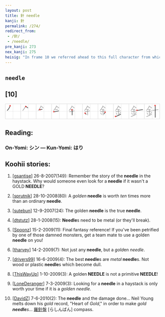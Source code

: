 ```yaml
---
layout: post
title: 針 needle
kanji: 針
permalink: /274/
redirect_from:
 - /針/
 - /needle/
pre_kanji: 273
nex_kanji: 275
heisig: "In frame 10 we referred ahead to this full character from which the primitive for <i>needle</i> (on the right) derives. Since we already expect that <b>needles</b> are made of <i>metal</i>, let us picture a set of solid <i>gold</i> darning <b>needles</b> to complete the kanji."
---
```


## `needle`

## [10]

<div class="stroke"><img src="../images/E9879D.png" /></div>

## Reading:

### On-Yomi: シン &mdash; Kun-Yomi: はり

## Koohii stories:

1) [<a href="http://kanji.koohii.com/profile/gsantise">gsantise</a>] 26-8-2007(149): Remember the story of the<strong> needle</strong> in the haystack. Why would someone even look for a<strong> needle</strong> if it wasn&#039;t a GOLD<strong> NEEDLE</strong>? 

2) [<a href="http://kanji.koohii.com/profile/sprutnik">sprutnik</a>] 28-10-2008(80): A <em>golden</em><strong> needle</strong> is worth <em>ten</em> times more than an ordinary<strong> needle</strong>. 

3) [<a href="http://kanji.koohii.com/profile/sutebun">sutebun</a>] 12-9-2007(24): The golden<strong> needle</strong> is the true<strong> needle</strong>. 

4) [<a href="http://kanji.koohii.com/profile/dtstutz">dtstutz</a>] 28-1-2008(15): <strong>Needle</strong>s need to be metal (or they&#039;ll break). 

5) [<a href="http://kanji.koohii.com/profile/Spoonz">Spoonz</a>] 15-2-2009(11): Final fantasy reference! If you&#039;ve been petrified by one of those damned monsters, get a team mate to use a golden<strong> needle</strong> on you! 

6) [<a href="http://kanji.koohii.com/profile/tharvey">tharvey</a>] 14-2-2009(7): Not just any<strong> needle</strong>, but a <em>gold</em>en <em>needle</em>. 

7) [<a href="http://kanji.koohii.com/profile/drivers99">drivers99</a>] 16-6-2009(4): The best<strong> needle</strong>s are <em>metal</em><strong> needle</strong>s. Not wood or plastic<strong> needle</strong>s which become dull. 

8) [<a href="http://kanji.koohii.com/profile/ThisWayUp">ThisWayUp</a>] 1-10-2009(3): A golden<strong> NEEDLE</strong> is not a primitive<strong> NEEDLE</strong>! 

9) [<a href="http://kanji.koohii.com/profile/LoneDeranger">LoneDeranger</a>] 7-3-2009(3): Looking for a<strong> needle</strong> in a haystack is only worth your time if it is a <em>golden</em> <em>needle</em>. 

10) [<a href="http://kanji.koohii.com/profile/DavidZ">DavidZ</a>] 7-6-2010(2): The<strong> needle</strong> and the damage done... Neil Young melts down his <em>gold</em> record, &quot;Heart of <em>Gold</em>,&quot; in order to make <em>gold<strong> needle</strong>s</em>...   <a href="http://jisho.org/kanji/details/羅針盤">羅針盤</a>  [らしんばん] compass. 
